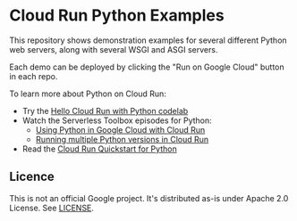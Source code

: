 # Cloud Run Python Examples

This repository shows demonstration examples for several different Python web servers, along with several WSGI and ASGI servers. 

Each demo can be deployed by clicking the "Run on Google Cloud" button in each repo. 

To learn more about Python on Cloud Run: 

 * Try the [Hello Cloud Run with Python codelab](https://codelabs.developers.google.com/codelabs/cloud-run-hello-python3/#0)
 * Watch the Serverless Toolbox episodes for Python:
   * [Using Python in Google Cloud with Cloud Run](https://www.youtube.com/watch?v=AoNulKfMl_Q&list=PLIivdWyY5sqKiWvnaA5A8F3UQ0Xu5i49U)
   * [Running multiple Python versions in Cloud Run](https://www.youtube.com/watch?v=fhOGVwzPW_o&list=PLIivdWyY5sqKiWvnaA5A8F3UQ0Xu5i49U)
 * Read the [Cloud Run Quickstart for Python](https://cloud.google.com/run/docs/quickstarts/build-and-deploy#python)


## Licence

This is not an official Google project. It's distributed as-is under Apache 2.0
License. See [LICENSE](./LICENSE).
